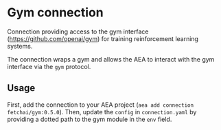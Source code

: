 # Gym connection

Connection providing access to the gym interface (https://github.com/openai/gym) for training reinforcement learning systems.

The connection wraps a gym and allows the AEA to interact with the gym interface via the `gym` protocol.

## Usage

First, add the connection to your AEA project (`aea add connection fetchai/gym:0.5.0`). Then, update the `config` in `connection.yaml` by providing a dotted path to the gym module in the `env` field.

